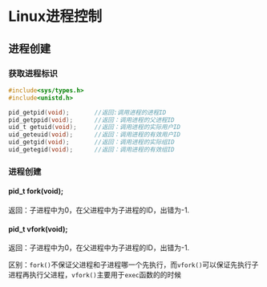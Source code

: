 # Linux进程控制

## 进程创建

### 获取进程标识

```c
#include<sys/types.h>
#include<unistd.h>

pid_getpid(void);		//返回:调用进程的进程ID
pid_getppid(void);		//返回：调用进程的父进程ID
uid_t getuid(void);		//返回：调用进程的实际用户ID
uid_geteuid(void);		//返回：调用进程的有效用户ID
uid_getgid(void);		//返回：调用进程的实际组ID
uid_getegid(void);		//返回：调用进程的有效组ID
```

### 进程创建

#### pid_t fork(void);

返回：子进程中为0，在父进程中为子进程的ID，出错为-1.

#### pid_t vfork(void);

返回：子进程中为0，在父进程中为子进程的ID，出错为-1.

区别：`fork()`不保证父进程和子进程哪一个先执行，而`vfork()`可以保证先执行子进程再执行父进程，`vfork()`主要用于`exec`函数的的时候

